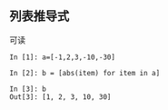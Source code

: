 ## 列表推导式

可读

```
In [1]: a=[-1,2,3,-10,-30]

In [2]: b = [abs(item) for item in a]

In [3]: b
Out[3]: [1, 2, 3, 10, 30]
```



